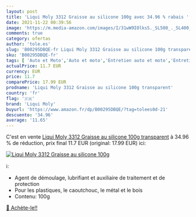 ```yaml
---
layout: post
title: 'Liqui Moly 3312 Graisse au silicone 100g avec 34.96 % rabais '
date: 2021-11-22 00:39:56
image: 'https://m.media-amazon.com/images/I/31wW9IOlksS._SL500_._SL400_.jpg'
comments: true
category: ofertas
author: 'tole.es'
slug: 'B00295DBQE-fr Liqui Moly 3312 Graisse au silicone 100g transparent'
sku: 'B00295DBQE-fr'
tags: [ 'Auto et Moto','Auto et moto','Entretien auto et moto','Entretien intérieur pour auto et moto','Entretien plastique et caoutchouc pour auto et moto','liqui moly', ]
actualPrice: 11.7 EUR
currency: EUR
price: 11.7
comparePrice: 17.99 EUR
prodname: 'Liqui Moly 3312 Graisse au silicone 100g transparent'
country: 'fr'
flag: '🇫🇷'
brand: 'Liqui Moly'
buyurl: 'https://www.amazon.fr/dp/B00295DBQE/?tag=tolees0d-21'
descuento: '34.96'
average: '11.65'
---
```


C'est en vente [Liqui Moly 3312 Graisse au silicone 100g transparent](https://www.amazon.fr/dp/B00295DBQE/?tag=tolees0d-21)  à  34.96 % de réduction, prix final  11.7 EUR (original: 17.99 EUR) ici:

[![Liqui Moly 3312 Graisse au silicone 100g](https://m.media-amazon.com/images/I/31wW9IOlksS._SL500_._SL400_.jpg)](https://www.amazon.fr/dp/B00295DBQE/?tag=tolees0d-21)

ℹ️:

- Agent de démoulage, lubrifiant et auxiliaire de traitement et de protection
- Pour les plastiques, le caoutchouc, le métal et le bois
- Contenu: 100g

[🛒 Achète-le!!](https://www.amazon.fr/dp/B00295DBQE/?tag=tolees0d-21)

